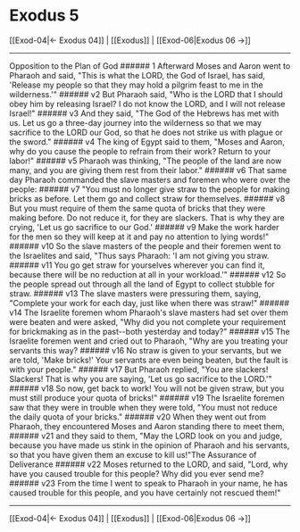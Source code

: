 # Exodus 5

[[Exod-04|← Exodus 04]] | [[Exodus]] | [[Exod-06|Exodus 06 →]]
***

Opposition to the Plan of God ###### 1 Afterward Moses and Aaron went to Pharaoh and said, "This is what the LORD, the God of Israel, has said, 'Release my people so that they may hold a pilgrim feast to me in the wilderness.'" ###### v2 But Pharaoh said, "Who is the LORD that I should obey him by releasing Israel? I do not know the LORD, and I will not release Israel!" ###### v3 And they said, "The God of the Hebrews has met with us. Let us go a three-day journey into the wilderness so that we may sacrifice to the LORD our God, so that he does not strike us with plague or the sword." ###### v4 The king of Egypt said to them, "Moses and Aaron, why do you cause the people to refrain from their work? Return to your labor!" ###### v5 Pharaoh was thinking, "The people of the land are now many, and you are giving them rest from their labor." ###### v6 That same day Pharaoh commanded the slave masters and foremen who were over the people: ###### v7 "You must no longer give straw to the people for making bricks as before. Let them go and collect straw for themselves. ###### v8 But you must require of them the same quota of bricks that they were making before. Do not reduce it, for they are slackers. That is why they are crying, 'Let us go sacrifice to our God.' ###### v9 Make the work harder for the men so they will keep at it and pay no attention to lying words!" ###### v10 So the slave masters of the people and their foremen went to the Israelites and said, "Thus says Pharaoh: 'I am not giving you straw. ###### v11 You go get straw for yourselves wherever you can find it, because there will be no reduction at all in your workload.'" ###### v12 So the people spread out through all the land of Egypt to collect stubble for straw. ###### v13 The slave masters were pressuring them, saying, "Complete your work for each day, just like when there was straw!" ###### v14 The Israelite foremen whom Pharaoh's slave masters had set over them were beaten and were asked, "Why did you not complete your requirement for brickmaking as in the past--both yesterday and today?" ###### v15 The Israelite foremen went and cried out to Pharaoh, "Why are you treating your servants this way? ###### v16 No straw is given to your servants, but we are told, 'Make bricks!' Your servants are even being beaten, but the fault is with your people." ###### v17 But Pharaoh replied, "You are slackers! Slackers! That is why you are saying, 'Let us go sacrifice to the LORD.'" ###### v18 So now, get back to work! You will not be given straw, but you must still produce your quota of bricks!" ###### v19 The Israelite foremen saw that they were in trouble when they were told, "You must not reduce the daily quota of your bricks." ###### v20 When they went out from Pharaoh, they encountered Moses and Aaron standing there to meet them, ###### v21 and they said to them, "May the LORD look on you and judge, because you have made us stink in the opinion of Pharaoh and his servants, so that you have given them an excuse to kill us!"The Assurance of Deliverance ###### v22 Moses returned to the LORD, and said, "Lord, why have you caused trouble for this people? Why did you ever send me? ###### v23 From the time I went to speak to Pharaoh in your name, he has caused trouble for this people, and you have certainly not rescued them!"

***
[[Exod-04|← Exodus 04]] | [[Exodus]] | [[Exod-06|Exodus 06 →]]
